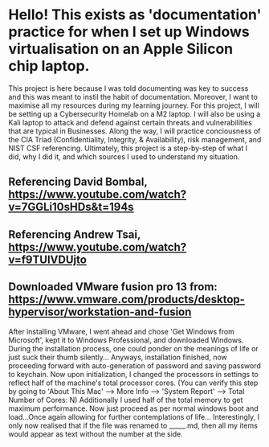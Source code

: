 # Hello! This exists as 'documentation' practice for when I set up Windows virtualisation on an Apple Silicon chip laptop.
This project is here because I was told documenting was key to success and this was meant to instil the habit of documentation. Moreover, I want to maximise all my resources during my learning journey.
For this project, I will be setting up a Cybersecurity Homelab on a M2 laptop. I will also be using a Kali laptop to attack and defend against certain threats and vulnerabilities that are typical in Businesses.
Along the way, I will practice conciousness of the CIA Triad (Confidentiality, Integrity, & Availability), risk management, and NIST CSF referencing. 
Ultimately, this project is a step-by-step of what I did, why I did it, and which sources I used to understand my situation.

## Referencing David Bombal, https://www.youtube.com/watch?v=7GGLi10sHDs&t=194s
## Referencing Andrew Tsai, https://www.youtube.com/watch?v=f9TUIVDUjto

## Downloaded VMware fusion pro 13 from: https://www.vmware.com/products/desktop-hypervisor/workstation-and-fusion
After installing VMware, I went ahead and chose 'Get Windows from Microsoft', kept it to Windows Professional, and downloaded Windows.
During the installation process, one could ponder on the meanings of life or just suck their thumb silently...
Anyways, installation finished, now proceeding forward with auto-generation of password and saving password to keychain.
Now upon initialization, I changed the processors in settings to reflect half of the machine's total processor cores. 
(You can verify this step by going to 'About This Mac' --> More Info --> 'System Report' --> Total Number of Cores: N)
Additionally I used half of the total memory to get maximum performance. Now just proceed as per normal windows boot and load...Once again allowing for further contemplations of life...
Interestingly, I only now realised that if the file was renamed to _____.md, then all my items would appear as text without the number at the side.
